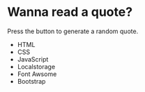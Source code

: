 # Wanna read a quote? 
Press the button to generate a random quote. 

- HTML
- CSS
- JavaScript
- Localstorage
- Font Awsome
- Bootstrap

